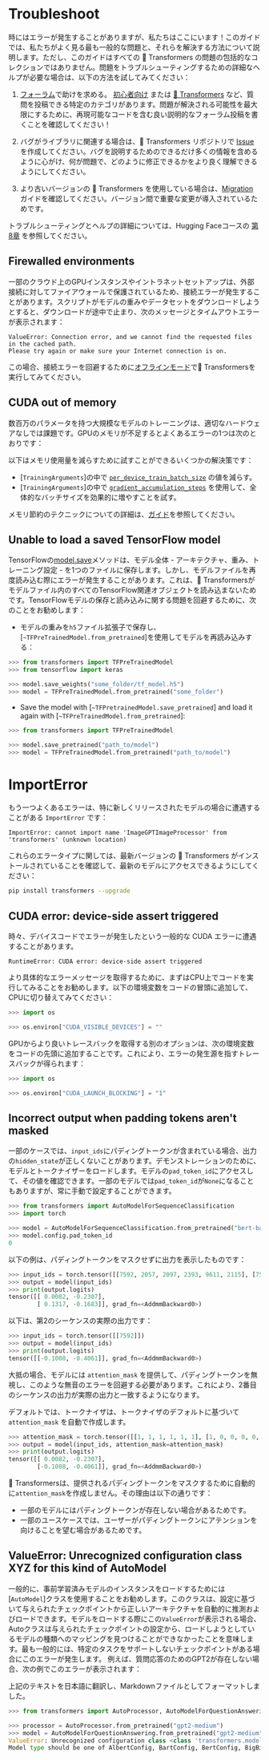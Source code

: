 <!---
Copyright 2023 The HuggingFace Team. All rights reserved.

Licensed under the Apache License, Version 2.0 (the "License");
you may not use this file except in compliance with the License.
You may obtain a copy of the License at

    http://www.apache.org/licenses/LICENSE-2.0

Unless required by applicable law or agreed to in writing, software
distributed under the License is distributed on an "AS IS" BASIS,
WITHOUT WARRANTIES OR CONDITIONS OF ANY KIND, either express or implied.
See the License for the specific language governing permissions and
limitations under the License.

⚠️ Note that this file is in Markdown but contain specific syntax for our doc-builder (similar to MDX) that may not be
rendered properly in your Markdown viewer.

-->

# Troubleshoot

時にはエラーが発生することがありますが、私たちはここにいます！このガイドでは、私たちがよく見る最も一般的な問題と、それらを解決する方法について説明します。ただし、このガイドはすべての 🤗 Transformers の問題の包括的なコレクションではありません。問題をトラブルシューティングするための詳細なヘルプが必要な場合は、以下の方法を試してみてください：

1. [フォーラム](https://discuss.huggingface.co/)で助けを求める。 [初心者向け](https://discuss.huggingface.co/c/beginners/5) または [🤗 Transformers](https://discuss.huggingface.co/c/transformers/9) など、質問を投稿できる特定のカテゴリがあります。問題が解決される可能性を最大限にするために、再現可能なコードを含む良い説明的なフォーラム投稿を書くことを確認してください！

2. バグがライブラリに関連する場合は、🤗 Transformers リポジトリで [Issue](https://github.com/huggingface/transformers/issues/new/choose) を作成してください。バグを説明するためのできるだけ多くの情報を含めるように心がけ、何が問題で、どのように修正できるかをより良く理解できるようにしてください。

3. より古いバージョンの 🤗 Transformers を使用している場合は、[Migration](migration) ガイドを確認してください。バージョン間で重要な変更が導入されているためです。

トラブルシューティングとヘルプの詳細については、Hugging Faceコースの [第8章](https://huggingface.co/course/chapter8/1?fw=pt) を参照してください。

## Firewalled environments

一部のクラウド上のGPUインスタンスやイントラネットセットアップは、外部接続に対してファイアウォールで保護されているため、接続エラーが発生することがあります。スクリプトがモデルの重みやデータセットをダウンロードしようとすると、ダウンロードが途中で止まり、次のメッセージとタイムアウトエラーが表示されます：

```
ValueError: Connection error, and we cannot find the requested files in the cached path.
Please try again or make sure your Internet connection is on.
```


この場合、接続エラーを回避するために[オフラインモード](installation#offline-mode)で🤗 Transformersを実行してみてください。

## CUDA out of memory

数百万のパラメータを持つ大規模なモデルのトレーニングは、適切なハードウェアなしでは課題です。GPUのメモリが不足するとよくあるエラーの1つは次のとおりです：

以下はメモリ使用量を減らすために試すことができるいくつかの解決策です：

- [`TrainingArguments`]の中で [`per_device_train_batch_size`](main_classes/trainer#transformers.TrainingArguments.per_device_train_batch_size) の値を減らす。
- [`TrainingArguments`]の中で [`gradient_accumulation_steps`](main_classes/trainer#transformers.TrainingArguments.gradient_accumulation_steps) を使用して、全体的なバッチサイズを効果的に増やすことを試す。

<Tip>

メモリ節約のテクニックについての詳細は、[ガイド](performance)を参照してください。

</Tip>

## Unable to load a saved TensorFlow model

TensorFlowの[model.save](https://www.tensorflow.org/tutorials/keras/save_and_load#save_the_entire_model)メソッドは、モデル全体 - アーキテクチャ、重み、トレーニング設定 - を1つのファイルに保存します。しかし、モデルファイルを再度読み込む際にエラーが発生することがあります。これは、🤗 Transformersがモデルファイル内のすべてのTensorFlow関連オブジェクトを読み込まないためです。TensorFlowモデルの保存と読み込みに関する問題を回避するために、次のことをお勧めします：

- モデルの重みを`h5`ファイル拡張子で保存し、[`~TFPreTrainedModel.from_pretrained`]を使用してモデルを再読み込みする：

```py
>>> from transformers import TFPreTrainedModel
>>> from tensorflow import keras

>>> model.save_weights("some_folder/tf_model.h5")
>>> model = TFPreTrainedModel.from_pretrained("some_folder")
```

- Save the model with [`~TFPretrainedModel.save_pretrained`] and load it again with [`~TFPreTrainedModel.from_pretrained`]:

```py
>>> from transformers import TFPreTrainedModel

>>> model.save_pretrained("path_to/model")
>>> model = TFPreTrainedModel.from_pretrained("path_to/model")
```

# ImportError

もう一つよくあるエラーは、特に新しくリリースされたモデルの場合に遭遇することがある `ImportError` です：


```
ImportError: cannot import name 'ImageGPTImageProcessor' from 'transformers' (unknown location)
```

これらのエラータイプに関しては、最新バージョンの 🤗 Transformers がインストールされていることを確認して、最新のモデルにアクセスできるようにしてください：

```bash
pip install transformers --upgrade
```

## CUDA error: device-side assert triggered

時々、デバイスコードでエラーが発生したという一般的な CUDA エラーに遭遇することがあります。

```
RuntimeError: CUDA error: device-side assert triggered
```

より具体的なエラーメッセージを取得するために、まずはCPU上でコードを実行してみることをお勧めします。以下の環境変数をコードの冒頭に追加して、CPUに切り替えてみてください：

```py
>>> import os

>>> os.environ["CUDA_VISIBLE_DEVICES"] = ""
```

GPUからより良いトレースバックを取得する別のオプションは、次の環境変数をコードの先頭に追加することです。これにより、エラーの発生源を指すトレースバックが得られます：

```py
>>> import os

>>> os.environ["CUDA_LAUNCH_BLOCKING"] = "1"
```


## Incorrect output when padding tokens aren't masked

一部のケースでは、`input_ids`にパディングトークンが含まれている場合、出力の`hidden_state`が正しくないことがあります。デモンストレーションのために、モデルとトークナイザーをロードします。モデルの`pad_token_id`にアクセスして、その値を確認できます。一部のモデルでは`pad_token_id`が`None`になることもありますが、常に手動で設定することができます。


```py
>>> from transformers import AutoModelForSequenceClassification
>>> import torch

>>> model = AutoModelForSequenceClassification.from_pretrained("bert-base-uncased")
>>> model.config.pad_token_id
0
```

以下の例は、パディングトークンをマスクせずに出力を表示したものです：

```py
>>> input_ids = torch.tensor([[7592, 2057, 2097, 2393, 9611, 2115], [7592, 0, 0, 0, 0, 0]])
>>> output = model(input_ids)
>>> print(output.logits)
tensor([[ 0.0082, -0.2307],
        [ 0.1317, -0.1683]], grad_fn=<AddmmBackward0>)
```

以下は、第2のシーケンスの実際の出力です：

```py
>>> input_ids = torch.tensor([[7592]])
>>> output = model(input_ids)
>>> print(output.logits)
tensor([[-0.1008, -0.4061]], grad_fn=<AddmmBackward0>)
```

大抵の場合、モデルには `attention_mask` を提供して、パディングトークンを無視し、このような無音のエラーを回避する必要があります。これにより、2番目のシーケンスの出力が実際の出力と一致するようになります。

<Tip>

デフォルトでは、トークナイザは、トークナイザのデフォルトに基づいて `attention_mask` を自動で作成します。

</Tip>

```py
>>> attention_mask = torch.tensor([[1, 1, 1, 1, 1, 1], [1, 0, 0, 0, 0, 0]])
>>> output = model(input_ids, attention_mask=attention_mask)
>>> print(output.logits)
tensor([[ 0.0082, -0.2307],
        [-0.1008, -0.4061]], grad_fn=<AddmmBackward0>)
```

🤗 Transformersは、提供されるパディングトークンをマスクするために自動的に`attention_mask`を作成しません。その理由は以下の通りです：

- 一部のモデルにはパディングトークンが存在しない場合があるためです。
- 一部のユースケースでは、ユーザーがパディングトークンにアテンションを向けることを望む場合があるためです。

## ValueError: Unrecognized configuration class XYZ for this kind of AutoModel

一般的に、事前学習済みモデルのインスタンスをロードするためには[`AutoModel`]クラスを使用することをお勧めします。このクラスは、設定に基づいて与えられたチェックポイントから正しいアーキテクチャを自動的に推測およびロードできます。モデルをロードする際にこの`ValueError`が表示される場合、Autoクラスは与えられたチェックポイントの設定から、ロードしようとしているモデルの種類へのマッピングを見つけることができなかったことを意味します。最も一般的には、特定のタスクをサポートしないチェックポイントがある場合にこのエラーが発生します。
例えば、質問応答のためのGPT2が存在しない場合、次の例でこのエラーが表示されます：

上記のテキストを日本語に翻訳し、Markdownファイルとしてフォーマットしました。


```py
>>> from transformers import AutoProcessor, AutoModelForQuestionAnswering

>>> processor = AutoProcessor.from_pretrained("gpt2-medium")
>>> model = AutoModelForQuestionAnswering.from_pretrained("gpt2-medium")
ValueError: Unrecognized configuration class <class 'transformers.models.gpt2.configuration_gpt2.GPT2Config'> for this kind of AutoModel: AutoModelForQuestionAnswering.
Model type should be one of AlbertConfig, BartConfig, BertConfig, BigBirdConfig, BigBirdPegasusConfig, BloomConfig, ...
```
